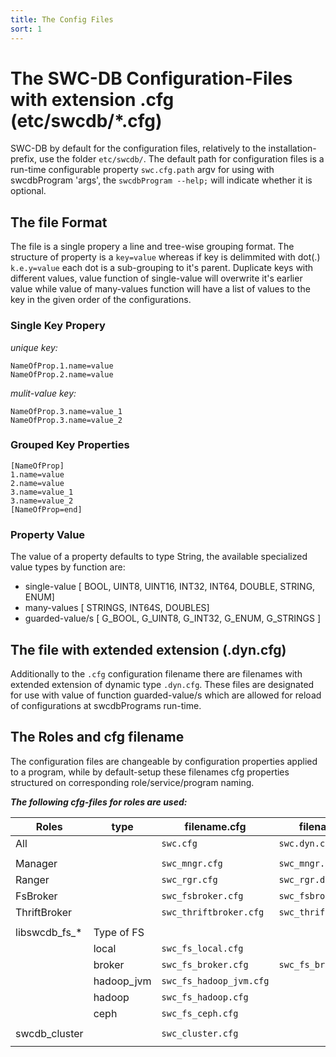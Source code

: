 ```yaml
---
title: The Config Files
sort: 1
---
```



# The SWC-DB Configuration-Files with extension .cfg (etc/swcdb/*.cfg)
SWC-DB by default for the configuration files, relatively to the installation-prefix, use the folder `etc/swcdb/`. The default path for configuration files is a run-time configurable property `swc.cfg.path` argv for using with swcdbProgram 'args', the ```swcdbProgram --help;``` will indicate whether it is optional.


## The file Format
The file is a single propery a line and tree-wise grouping format.
The structure of property is a ```key=value``` whereas if key is delimmited with dot(.) ```k.e.y=value``` each dot is a sub-grouping to it's parent.
Duplicate keys with different values, value function of single-value will overwrite it's earlier value while value of many-values function will have a list of values to the key in the given order of the configurations.


### Single Key Propery
_unique key:_
```
NameOfProp.1.name=value
NameOfProp.2.name=value
```
_mulit-value key:_
```
NameOfProp.3.name=value_1
NameOfProp.3.name=value_2
```

### Grouped Key Properties
```
[NameOfProp]
1.name=value
2.name=value
3.name=value_1
3.name=value_2
[NameOfProp=end]
```

### Property Value
The value of a property defaults to type String, the available specialized value types by function are:
  * single-value [
  BOOL,
  UINT8,
  UINT16,
  INT32,
  INT64,
  DOUBLE,
  STRING,
  ENUM] 
  * many-values [
  STRINGS,
  INT64S,
  DOUBLES]
  * guarded-value/s [
  G_BOOL,
  G_UINT8,
  G_INT32,
  G_ENUM,
  G_STRINGS
  ]


## The file with extended extension (.dyn.cfg)
Additionally to the `.cfg` configuration filename there are filenames with extended extension of dynamic type `.dyn.cfg`. These files are designated for use with value of function guarded-value/s which are allowed for reload of configurations at swcdbPrograms run-time.


## The Roles and cfg filename
The configuration files are changeable by configuration properties applied to a program, while by default-setup these
filenames cfg properties structured on corresponding role/service/program naming.

_**The following cfg-files for roles are used:**_

| Roles         |  type       | filename.cfg                | filename.dyn.cfg               |
| ---           | ---         | ---                         | ---                            |
| All           |             | ```swc.cfg```               | ```swc.dyn.cfg```              |
|               |             |                             |                                |
| Manager       |             | ```swc_mngr.cfg```          | ```swc_mngr.dyn.cfg```         |
| Ranger        |             | ```swc_rgr.cfg```           | ```swc_rgr.dyn.cfg```          |
| FsBroker      |             | ```swc_fsbroker.cfg```      | ```swc_fsbroker.dyn.cfg```     |
| ThriftBroker  |             | ```swc_thriftbroker.cfg```  | ```swc_thriftbroker.dyn.cfg``` |
|               |             |                             |                                |
| libswcdb_fs_* | Type of FS  |                             |                                |
|               | local       | ```swc_fs_local.cfg```      |                                |
|               | broker      | ```swc_fs_broker.cfg```     | ```swc_fs_broker.dyn.cfg```    |
|               | hadoop_jvm  | ```swc_fs_hadoop_jvm.cfg``` |                                |
|               | hadoop      | ```swc_fs_hadoop.cfg```     |                                |
|               | ceph        | ```swc_fs_ceph.cfg```       |                                |
|               |             |                             |                                |
| swcdb_cluster |             | ```swc_cluster.cfg```       |                                |
|               |             |                             |                                |


